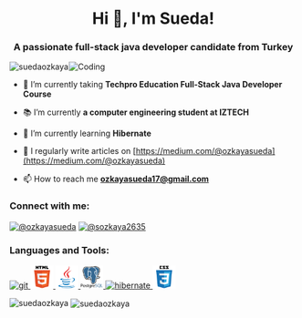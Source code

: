 <h1 align="center">Hi 👋, I'm Sueda!</h1>
<h3 align="center">A passionate full-stack java developer candidate from Turkey</h3>
<img align="right" alt="Coding" width="400" src="https://giffiles.alphacoders.com/362/36246.gif">

<p align="left"> <img src="https://komarev.com/ghpvc/?username=suedaozkaya&label=Profile%20views&color=0e75b6&style=flat" alt="suedaozkaya" /> </p>

- 🔭 I’m currently taking **Techpro Education Full-Stack Java Developer Course**

- 📚 I’m currently **a computer engineering student at IZTECH**

- 🌱 I’m currently learning **Hibernate**

- 📝 I regularly write articles on [https://medium.com/@ozkayasueda](https://medium.com/@ozkayasueda)

- 📫 How to reach me **ozkayasueda17@gmail.com**

<h3 align="left">Connect with me:</h3>
<p align="left">
<a href="https://medium.com/@ozkayasueda" target="blank"><img align="center" src="https://raw.githubusercontent.com/rahuldkjain/github-profile-readme-generator/master/src/images/icons/Social/medium.svg" alt="@ozkayasueda" height="30" width="40" /></a>
<a href="https://www.hackerrank.com/@sozkaya2635" target="blank"><img align="center" src="https://raw.githubusercontent.com/rahuldkjain/github-profile-readme-generator/master/src/images/icons/Social/hackerrank.svg" alt="@sozkaya2635" height="30" width="40" /></a>
</p>

<h3 align="left">Languages and Tools:</h3>
<p align="left"> <a href="https://www.w3schools.com/css/" target="_blank" rel="noreferrer"> <a href="https://git-scm.com/" target="_blank" rel="noreferrer"> <img src="https://www.vectorlogo.zone/logos/git-scm/git-scm-icon.svg" alt="git" width="40" height="40"/> </a> <a href="https://www.w3.org/html/" target="_blank" rel="noreferrer"> <img src="https://raw.githubusercontent.com/devicons/devicon/master/icons/html5/html5-original-wordmark.svg" alt="html5" width="40" height="40"/> </a> <a href="https://www.java.com" target="_blank" rel="noreferrer"> <img src="https://raw.githubusercontent.com/devicons/devicon/master/icons/java/java-original.svg" alt="java" width="40" height="40"/> </a> <a href="https://www.postgresql.org" target="_blank" rel="noreferrer"> <img src="https://raw.githubusercontent.com/devicons/devicon/master/icons/postgresql/postgresql-original-wordmark.svg" alt="postgresql" width="40" height="40"/> <img src="https://design.jboss.org/hibernate/logo/final/hibernate_logo_whitebkg_stacked_256px.png" alt="hibernate" width="40" height="40"/> <img src="https://raw.githubusercontent.com/devicons/devicon/master/icons/css3/css3-original-wordmark.svg" alt="css3" width="40" height="40"/> </a> </p>

<p><img align="left" src="https://github-readme-stats.vercel.app/api/top-langs?username=suedaozkaya&show_icons=true&locale=en&layout=compact" alt="suedaozkaya" /></p>

<p>&nbsp;<img align="center" src="https://github-readme-stats.vercel.app/api?username=suedaozkaya&show_icons=true&locale=en" alt="suedaozkaya" /></p>


